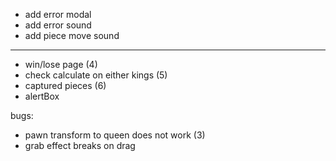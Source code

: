 - add error modal
- add error sound
- add piece move sound
_______
- win/lose page (4)
- check calculate on either kings (5)
- captured pieces (6)
- alertBox

bugs:
- pawn transform to queen does not work (3)
- grab effect breaks on drag
